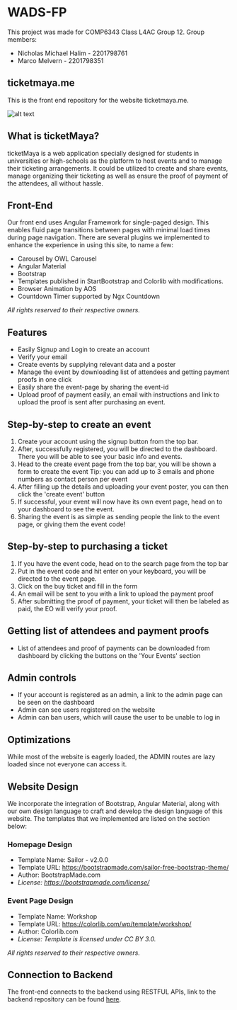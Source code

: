 # WADS-FP

This project was made for COMP6343 Class L4AC Group 12. Group members:
* Nicholas Michael Halim - 2201798761
* Marco Melvern - 2201798351

## ticket<b>maya</b>.me
This is the front end repository for the website ticketmaya.me. 

![alt text](https://drive.google.com/file/d/18UkLd690TGHHEcz-4x4GpjGwwk7JgbPW/view?usp=sharing)

## What is ticketMaya?
ticketMaya is a web application specially designed for students in universities or high-schools as the platform to host events and to
manage their ticketing arrangements. It could be utilized to create and share events, manage organizing their ticketing as well as ensure the proof of payment of the attendees, all without hassle.  

## Front-End

Our front end uses Angular Framework for single-paged design. This enables fluid page transitions between pages with minimal load times during page navigation.
There are several plugins we implemented to enhance the experience in using this site, to name a few:
* Carousel by OWL Carousel
* Angular Material
* Bootstrap
* Templates published in StartBootstrap and Colorlib with modifications.
* Browser Animation by AOS
* Countdown Timer supported by Ngx Countdown

*All rights reserved to their respective owners.*

## Features

* Easily Signup and Login to create an account
* Verify your email
* Create events by supplying relevant data and a poster
* Manage the event by downloading list of attendees and getting payment proofs in one click
* Easily share the event-page by sharing the event-id
* Upload proof of payment easily, an email with instructions and link to upload the proof is sent after purchasing an event.

## Step-by-step to create an event

1. Create your account using the signup button from the top bar.
2. After, successfully registered, you will be directed to the dashboard. There you will be able to see your basic info and events.
3. Head to the create event page from the top bar, you will be shown a form to create the event
Tip: you can add up to 3 emails and phone numbers as contact person per event
4. After filling up the details and uploading your event poster, you can then click the 'create event' button
5. If successful, your event will now have its own event page, head on to your dashboard to see the event.
6. Sharing the event is as simple as sending people the link to the event page, or giving them the event code!

## Step-by-step to purchasing a ticket

1. If you have the event code, head on to the search page from the top bar
2. Put in the event code and hit enter on your keyboard, you will be directed to the event page.
3. Click on the buy ticket and fill in the form
4. An email will be sent to you with a link to upload the payment proof
5. After submitting the proof of payment, your ticket will then be labeled as paid, the EO will verify your proof.

## Getting list of attendees and payment proofs
* List of attendees and proof of payments can be downloaded from dashboard by clicking the buttons on the 'Your Events' section

## Admin controls
* If your account is registered as an admin, a link to the admin page can be seen on the dashboard
* Admin can see users registered on the website
* Admin can ban users, which will cause the user to be unable to log in

## Optimizations

While most of the website is eagerly loaded, the ADMIN routes are lazy loaded since not everyone can access it.

## Website Design

We incorporate the integration of Bootstrap, Angular Material, along with our own design language to craft and develop the design language of this website. 
The templates that we implemented are listed on the section below:

### Homepage Design
* Template Name: Sailor - v2.0.0
* Template URL: https://bootstrapmade.com/sailor-free-bootstrap-theme/
* Author: BootstrapMade.com
* *License: https://bootstrapmade.com/license/*

### Event Page Design
* Template Name: Workshop
* Template URL: https://colorlib.com/wp/template/workshop/
* Author: Colorlib.com
* *License: Template is licensed under CC BY 3.0.*

*All rights reserved to their respective owners.*



## Connection to Backend

The front-end connects to the backend using RESTFUL APIs, link to the backend repository can be found [here](https://github.com/nicholasm185/WASD-FP-Backend).





